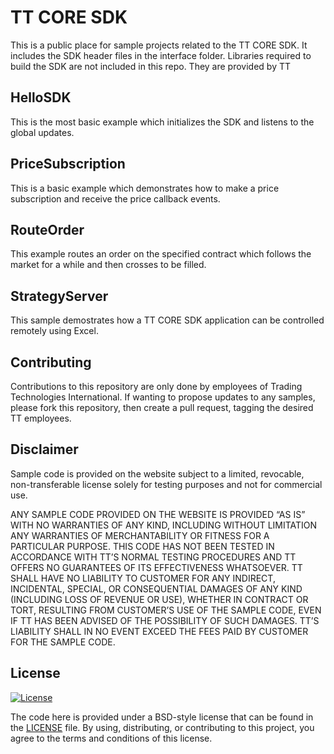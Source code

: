 # TT CORE SDK

This is a public place for sample projects related to the TT CORE SDK. It includes the SDK header files in the interface folder. Libraries required to build the SDK are not included in this repo. They are provided by TT

## HelloSDK

This is the most basic example which initializes the SDK and listens to the global updates. 

## PriceSubscription

This is a basic example which demonstrates how to make a price subscription and receive the price callback events.

## RouteOrder

This example routes an order on the specified contract which follows the market for a while and then crosses to be filled.

## StrategyServer

This sample demostrates how a TT CORE SDK application can be controlled remotely using Excel.

## Contributing
Contributions to this repository are only done by employees of Trading Technologies International.  If wanting to propose updates to any samples, please fork this repository, then create a pull request, tagging the desired TT employees.

## Disclaimer
Sample code is provided on the website subject to a limited, revocable, non-transferable license solely for testing purposes and not for commercial use.

ANY SAMPLE CODE PROVIDED ON THE WEBSITE IS PROVIDED “AS IS” WITH NO WARRANTIES OF ANY KIND, INCLUDING WITHOUT LIMITATION ANY WARRANTIES OF MERCHANTABILITY OR FITNESS FOR A PARTICULAR PURPOSE. THIS CODE HAS NOT BEEN TESTED IN ACCORDANCE WITH TT’S NORMAL TESTING PROCEDURES AND TT OFFERS NO GUARANTEES OF ITS EFFECTIVENESS WHATSOEVER. TT SHALL HAVE NO LIABILITY TO CUSTOMER FOR ANY INDIRECT, INCIDENTAL, SPECIAL, OR CONSEQUENTIAL DAMAGES OF ANY KIND (INCLUDING LOSS OF REVENUE OR USE), WHETHER IN CONTRACT OR TORT, RESULTING FROM CUSTOMER’S USE OF THE SAMPLE CODE, EVEN IF TT HAS BEEN ADVISED OF THE POSSIBILITY OF SUCH DAMAGES. TT’S LIABILITY SHALL IN NO EVENT EXCEED THE FEES PAID BY CUSTOMER FOR THE SAMPLE CODE.

## License
[![License](https://img.shields.io/badge/License-BSD%203--Clause-blue.svg)](https://opensource.org/licenses/BSD-3-Clause)

The code here is provided under a BSD-style license that can be found in the [LICENSE](LICENSE) file. By using, distributing, or contributing to this project, you agree to the terms and conditions of this license.
